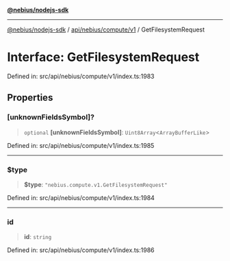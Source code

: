[**@nebius/nodejs-sdk**](../../../../../README.md)

***

[@nebius/nodejs-sdk](../../../../../README.md) / [api/nebius/compute/v1](../README.md) / GetFilesystemRequest

# Interface: GetFilesystemRequest

Defined in: src/api/nebius/compute/v1/index.ts:1983

## Properties

### \[unknownFieldsSymbol\]?

> `optional` **\[unknownFieldsSymbol\]**: `Uint8Array`\<`ArrayBufferLike`\>

Defined in: src/api/nebius/compute/v1/index.ts:1985

***

### $type

> **$type**: `"nebius.compute.v1.GetFilesystemRequest"`

Defined in: src/api/nebius/compute/v1/index.ts:1984

***

### id

> **id**: `string`

Defined in: src/api/nebius/compute/v1/index.ts:1986
